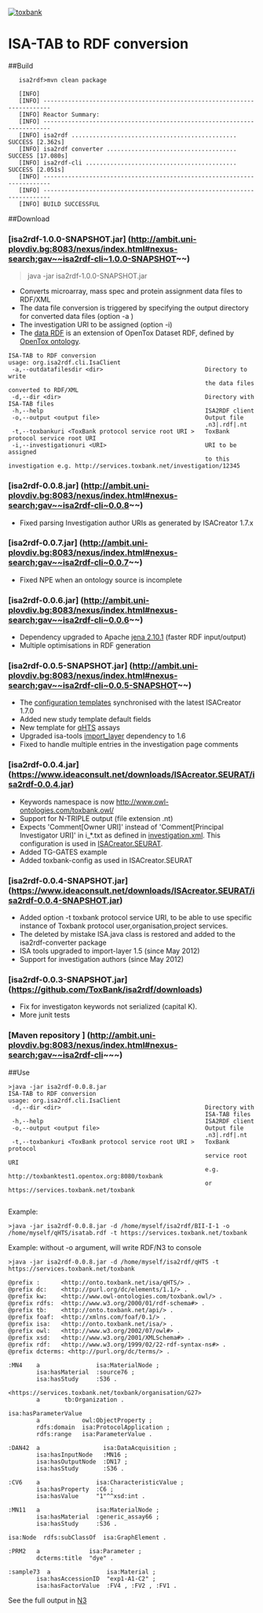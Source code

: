 <a href='http://toxbank.net'><img src='http://toxbank.github.io/isa2rdf/images/toxbank_rgb-72.png' alt = 'toxbank' title='ToxBank'></a>

ISA-TAB to RDF conversion
================

##Build
````
   isa2rdf>mvn clean package

   [INFO]
   [INFO] ------------------------------------------------------------------------
   [INFO] Reactor Summary:
   [INFO] ------------------------------------------------------------------------
   [INFO] isa2rdf ............................................... SUCCESS [2.362s]
   [INFO] isa2rdf converter ..................................... SUCCESS [17.080s]
   [INFO] isa2rdf-cli ........................................... SUCCESS [2.051s]
   [INFO] ------------------------------------------------------------------------
   [INFO] ------------------------------------------------------------------------
   [INFO] BUILD SUCCESSFUL
````   


##Download 

### [isa2rdf-1.0.0-SNAPSHOT.jar] (http://ambit.uni-plovdiv.bg:8083/nexus/index.html#nexus-search;gav~~isa2rdf-cli~1.0.0-SNAPSHOT~~)
>java -jar isa2rdf-1.0.0-SNAPSHOT.jar

   * Converts microarray, mass spec and protein assignment data files to RDF/XML
   * The data file conversion is triggered by specifying the output directory for converted data files (option -a ) 
   * The investigation URI to be assigned (option -i)
   * The [data RDF](https://github.com/ToxBank/isa2rdf/tree/master/isa2rdf/isa2rdf-converter) is an extension of OpenTox Dataset RDF, defined by [OpenTox ontology](http://opentox.org/api/1.2/opentox.owl).
    
````   
ISA-TAB to RDF conversion
usage: org.isa2rdf.cli.IsaClient
 -a,--outdatafilesdir <dir>                             Directory to write
                                                        the data files converted to RDF/XML
 -d,--dir <dir>                                         Directory with  ISA-TAB files
 -h,--help                                              ISA2RDF client
 -o,--output <output file>                              Output file
                                                        .n3|.rdf|.nt
 -t,--toxbankuri <ToxBank protocol service root URI >   ToxBank protocol service root URI 
 -i,--investigationuri <URI>                            URI to be assigned
                                                        to this investigation e.g. http://services.toxbank.net/investigation/12345
````

### [isa2rdf-0.0.8.jar] (http://ambit.uni-plovdiv.bg:8083/nexus/index.html#nexus-search;gav~~isa2rdf-cli~0.0.8~~)

   * Fixed parsing Investigation author URIs as generated by ISACreator 1.7.x
    
### [isa2rdf-0.0.7.jar] (http://ambit.uni-plovdiv.bg:8083/nexus/index.html#nexus-search;gav~~isa2rdf-cli~0.0.7~~)

   * Fixed NPE when an ontology source is incomplete
    
### [isa2rdf-0.0.6.jar] (http://ambit.uni-plovdiv.bg:8083/nexus/index.html#nexus-search;gav~~isa2rdf-cli~0.0.6~~)
   
   * Dependency upgraded to Apache [jena 2.10.1](http://jena.apache.org/download/index.html) (faster RDF input/output)
   * Multiple optimisations in RDF generation 

### [isa2rdf-0.0.5-SNAPSHOT.jar] (http://ambit.uni-plovdiv.bg:8083/nexus/index.html#nexus-search;gav~~isa2rdf-cli~0.0.5-SNAPSHOT~~)

   * The [configuration templates](/isa2rdf/isa2rdf-cli/src/main/resources/toxbank-config) synchronised with the latest ISACreator 1.7.0
   * Added new study template default fields 
   * New template for [qHTS](/isa2rdf/isa2rdf-cli/src/main/resources/toxbank-config/qHTS.xml) assays
   * Upgraded isa-tools [import_layer](https://github.com/ISA-tools/ISAvalidator-ISAconverter-BIImanager/tree/master/import_layer) dependency to 1.6
   * Fixed to handle multiple entries in the investigation page comments

### [isa2rdf-0.0.4.jar] (https://www.ideaconsult.net/downloads/ISAcreator.SEURAT/isa2rdf-0.0.4.jar)
   
   * Keywords namespace is now http://www.owl-ontologies.com/toxbank.owl/
   * Support for N-TRIPLE output (file extension .nt)
   * Expects 'Comment[Owner URI]' instead of 'Comment[Principal Investigator URI]' in i_*.txt as defined in [investigation.xml](https://github.com/ToxBank/isa2rdf/blob/master/isa2rdf/isa2rdf-cli/src/main/resources/toxbank-config/investigation.xml). 
This configuration is used in [ISACreator.SEURAT](https://github.com/ToxBank/toxbank-isa-plugin).
   * Added TG-GATES example
   * Added toxbank-config as used in ISACreator.SEURAT

   
### [isa2rdf-0.0.4-SNAPSHOT.jar] (https://www.ideaconsult.net/downloads/ISAcreator.SEURAT/isa2rdf-0.0.4-SNAPSHOT.jar)

   * Added option -t toxbank protocol service URI, to be able to use specific instance of Toxbank protocol user,organisation,project services.
   * The deleted by mistake ISA.java class is restored and added to the isa2rdf-converter package
   * ISA tools upgraded to import-layer 1.5 (since May 2012)
   * Support for investigation authors (since May 2012)

   
### [isa2rdf-0.0.3-SNAPSHOT.jar] (https://github.com/ToxBank/isa2rdf/downloads)  
   
   * Fix for investigaton keywords not serialized (capital K).
   * More junit tests
   
### [Maven repository ] (http://ambit.uni-plovdiv.bg:8083/nexus/index.html#nexus-search;gav~~isa2rdf-cli~~~)

##Use


```
>java -jar isa2rdf-0.0.8.jar
ISA-TAB to RDF conversion
usage: org.isa2rdf.cli.IsaClient
 -d,--dir <dir>                                         Directory with
                                                        ISA-TAB files
 -h,--help                                              ISA2RDF client
 -o,--output <output file>                              Output file
                                                        .n3|.rdf|.nt
 -t,--toxbankuri <ToxBank protocol service root URI >   ToxBank protocol
                                                        service root URI 
                                                        e.g. http://toxbanktest1.opentox.org:8080/toxbank
                                                        or https://services.toxbank.net/toxbank 
 
```

Example:

```
>java -jar isa2rdf-0.0.8.jar -d /home/myself/isa2rdf/BII-I-1 -o /home/myself/qHTS/isatab.rdf -t https://services.toxbank.net/toxbank
```

Example: without -o argument, will write RDF/N3 to console

```
>java -jar isa2rdf-0.0.8.jar -d /home/myself/isa2rdf/qHTS -t https://services.toxbank.net/toxbank

@prefix :      <http://onto.toxbank.net/isa/qHTS/> .
@prefix dc:    <http://purl.org/dc/elements/1.1/> .
@prefix kw:    <http://www.owl-ontologies.com/toxbank.owl/> .
@prefix rdfs:  <http://www.w3.org/2000/01/rdf-schema#> .
@prefix tb:    <http://onto.toxbank.net/api/> .
@prefix foaf:  <http://xmlns.com/foaf/0.1/> .
@prefix isa:   <http://onto.toxbank.net/isa/> .
@prefix owl:   <http://www.w3.org/2002/07/owl#> .
@prefix xsd:   <http://www.w3.org/2001/XMLSchema#> .
@prefix rdf:   <http://www.w3.org/1999/02/22-rdf-syntax-ns#> .
@prefix dcterms: <http://purl.org/dc/terms/> .

:MN4    a                isa:MaterialNode ;
        isa:hasMaterial  :source76 ;
        isa:hasStudy     :S36 .

<https://services.toxbank.net/toxbank/organisation/G27>
        a       tb:Organization .

isa:hasParameterValue
        a            owl:ObjectProperty ;
        rdfs:domain  isa:ProtocolApplication ;
        rdfs:range   isa:ParameterValue .

:DAN42  a                  isa:DataAcquisition ;
        isa:hasInputNode   :MN16 ;
        isa:hasOutputNode  :DN17 ;
        isa:hasStudy       :S36 .

:CV6    a                isa:CharacteristicValue ;
        isa:hasProperty  :C6 ;
        isa:hasValue     "1"^^xsd:int .

:MN11   a                isa:MaterialNode ;
        isa:hasMaterial  :generic_assay66 ;
        isa:hasStudy     :S36 .

isa:Node  rdfs:subClassOf  isa:GraphElement .

:PRM2   a              isa:Parameter ;
        dcterms:title  "dye" .

:sample73  a                isa:Material ;
        isa:hasAccessionID  "exp1-A1-C2" ;
        isa:hasFactorValue  :FV4 , :FV2 , :FV1 .

```


<output skipped> See the full output in [N3](https://github.com/ToxBank/isa2rdf/tree/master/isa2rdf/isa2rdf-cli/src/test/resources/toxbank/json/isatab.n3) 
